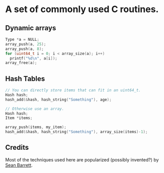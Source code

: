 #  A set of commonly used C routines.

## Dynamic arrays

```C
Type *a = NULL;
array_push(a, 25);
array_push(a, 8);
for (uint64_t i = 0; i < array_size(a); i++)
  printf("%d\n", a[i]);
array_free(a);
```

## Hash Tables

```C
// You can directly store items that can fit in an uint64_t.
Hash hash;
hash_add(&hash, hash_string("Something"), age);

// Otherwise use an array.
Hash hash;
Item *items;

array_push(items, my_item);
hash_add(&hash, hash_string("Something"), array_size(items)-1);
```

## Credits

Most of the techniques used here are popularized (possibly invented?) by [Sean Barrett](http://nothings.org/).
